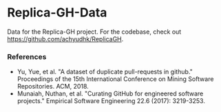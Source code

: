 # Replica-GH-Data
Data for the Replica-GH project. For the codebase, check out https://github.com/achyudhk/ReplicaGH.

### References
* Yu, Yue, et al. "A dataset of duplicate pull-requests in github." Proceedings of the 15th International Conference on Mining Software Repositories. ACM, 2018.
* Munaiah, Nuthan, et al. "Curating GitHub for engineered software projects." Empirical Software Engineering 22.6 (2017): 3219-3253.

